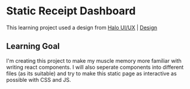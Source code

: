 # Static Receipt Dashboard

This learning project used a design from <a href="https://dribbble.com/haloweb" target="_blank">Halo UI/UX</a> | <a href="https://dribbble.com/shots/18028532-Admin-dashboard-analytics-UX" target="_blank">Design</a>

## Learning Goal

I'm creating this project to make my muscle memory more familiar with writing react components. I will also seperate components into different files (as its suitable) and try to make this static page as interactive as possible with CSS and JS.
